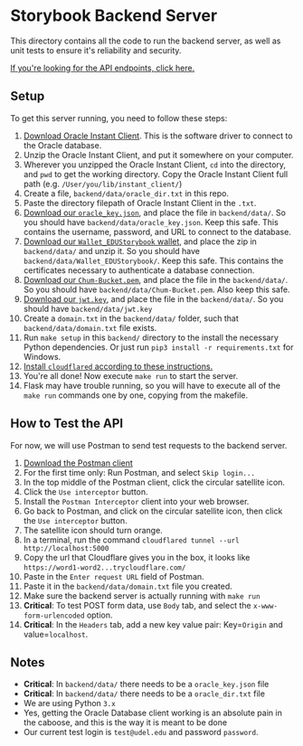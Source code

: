 # Storybook Backend Server

This directory contains all the code to run the backend server, as well as unit
tests to ensure it's reliability and security.

[If you're looking for the API endpoints, click here.](api.md)

## Setup

To get this server running, you need to follow these steps:

 1. [Download Oracle Instant Client](https://www.oracle.com/database/technologies/instant-client/downloads.html).  This is the software driver to connect to the Oracle database.
 2. Unzip the Oracle Instant Client, and put it somewhere on your computer.
 3. Wherever you unzipped the Oracle Instant Client, `cd` into the directory, and `pwd` to get the working directory.  Copy the Oracle Instant Client full path (e.g. `/User/you/lib/instant_client/`)
 4. Create a file, `backend/data/oracle_dir.txt` in this repo.
 5. Paste the directory filepath of Oracle Instant Client in the `.txt`.
 6. [Download our `oracle_key.json`](https://drive.google.com/file/d/1o50RcKhDWeBZyKIsH-BwOy_yQVb79pcb/view?usp=sharing), and place the file in `backend/data/`.  So you should have `backend/data/oracle_key.json`.  Keep this safe.  This contains the username, password, and URL to connect to the database.  
 7. [Download our `Wallet_EDUStorybook` wallet](https://drive.google.com/file/d/15tEPQTOutgKm5h2kJP3hRE4VO8czimP4/view?usp=sharing), and place the zip in `backend/data/` and unzip it. So you should have `backend/data/Wallet_EDUStorybook/`.  Keep this safe.  This contains the certificates necessary to authenticate a database connection.
 8. [Download our `Chum-Bucket.pem`](https://drive.google.com/file/d/13v0AyIzHgV9XOMgK7hvzoygNoGmVzvdU/view?usp=sharing), and place the file in the `backend/data/`. So you should have `backend/data/Chum-Bucket.pem`. Also keep this safe.
 9. [Download our `jwt.key`](https://drive.google.com/file/d/1fmK-E8HQQed24HzE2YslwGOTGNA4WDU5/view?usp=sharing), and place the file in the `backend/data/`. So you should have `backend/data/jwt.key`
 10. Create a `domain.txt` in the `backend/data/` folder, such that `backend/data/domain.txt` file exists.
 11. Run `make setup` in this `backend/` directory to the install the necessary Python dependencies.  Or just run `pip3 install -r requirements.txt` for Windows.
 12. [Install `cloudflared` according to these instructions.](https://developers.cloudflare.com/cloudflare-one/connections/connect-apps/install-and-setup/installation)
 13. You're all done!  Now execute `make run` to start the server.
 14. Flask may have trouble running, so you will have to execute all of the `make run` commands one by one, copying from the makefile.

## How to Test the API

For now, we will use Postman to send test requests to the backend server.

 1. [Download the Postman client](https://www.postman.com/downloads/)
 2. For the first time only: Run Postman, and select `Skip login...`
 3. In the top middle of the Postman client, click the circular satellite icon.
 4. Click the `Use interceptor` button.
 5. Install the `Postman Interceptor` client into your web browser.
 6. Go back to Postman, and click on the circular satellite icon, then click the `Use interceptor` button.
 7. The satellite icon should turn orange.
 8.  In a terminal, run the command `cloudflared tunnel --url http://localhost:5000`
 9.  Copy the url that Cloudflare gives you in the box, it looks like `https://word1-word2...trycloudflare.com/`
 10. Paste in the `Enter request URL` field of Postman.
 11. Paste it in the `backend/data/domain.txt` file you created.
 12. Make sure the backend server is actually running with `make run`
 13. **Critical**: To test POST form data, use `Body` tab, and select the `x-www-form-urlencoded` option.
 14. **Critical**: In the `Headers` tab, add a new key value pair: Key=`Origin` and value=`localhost`.

## Notes

 - **Critical**: In `backend/data/` there needs to be a `oracle_key.json` file
 - **Critical**: In `backend/data/` there needs to be a `oracle_dir.txt` file
 - We are using Python `3.x`
 - Yes, getting the Oracle Database client working is an absolute pain in the caboose, and this is the way it is meant to be done
 - Our current test login is `test@udel.edu` and password `password`.
